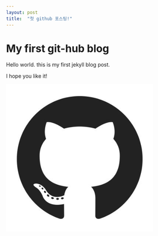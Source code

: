 ```yaml
---
layout: post
title:  "첫 github 포스팅!"
---
```


# My first git-hub blog
Hello world. this is my first jekyll blog post.

I hope you like it!

![r6YemvF9_400x400](../images/2022-02-12-first/r6YemvF9_400x400-16449210461832.jpg)
